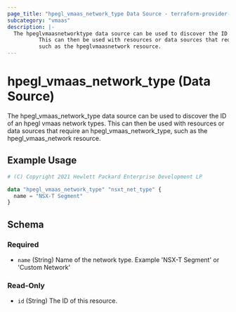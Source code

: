 ```yaml
---
page_title: "hpegl_vmaas_network_type Data Source - terraform-provider-hpegl"
subcategory: "vmaas"
description: |-
  The hpeglvmaasnetworktype data source can be used to discover the ID of an hpegl vmaas network types.
          This can then be used with resources or data sources that require an hpeglvmaasnetworktype,
          such as the hpeglvmaasnetwork resource.
---
```

# hpegl_vmaas_network_type (Data Source)

The hpegl_vmaas_network_type data source can be used to discover the ID of an hpegl vmaas network types.
		This can then be used with resources or data sources that require an hpegl_vmaas_network_type,
		such as the hpegl_vmaas_network resource.

## Example Usage

```terraform
# (C) Copyright 2021 Hewlett Packard Enterprise Development LP

data "hpegl_vmaas_network_type" "nsxt_net_type" {
  name = "NSX-T Segment"
}
```

<!-- schema generated by tfplugindocs -->
## Schema

### Required

- `name` (String) Name of the network type. Example 'NSX-T Segment' or 'Custom Network'

### Read-Only

- `id` (String) The ID of this resource.


